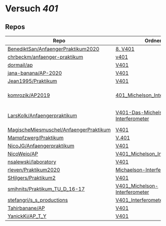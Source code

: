 # Versuch *401*

## Repos

|                                          Repo                                          |                                                                           Ordner                                                                            |                                                                                                                                                                                                                                                           PDFs                                                                                                                                                                                                                                                           |
|----------------------------------------------------------------------------------------|-------------------------------------------------------------------------------------------------------------------------------------------------------------|--------------------------------------------------------------------------------------------------------------------------------------------------------------------------------------------------------------------------------------------------------------------------------------------------------------------------------------------------------------------------------------------------------------------------------------------------------------------------------------------------------------------------|
|[BenediktSan/AnfaengerPraktikum2020](../repo/BenediktSan/AnfaengerPraktikum2020)        |[8. V401](https://github.com/BenediktSan/AnfaengerPraktikum2020/tree/main/Versuche%20Semester%20IV/8.%20V401)                                                |[V401.pdf](https://docs.google.com/viewer?url=https://raw.githubusercontent.com/BenediktSan/AnfaengerPraktikum2020/main/Versuche%20Semester%20IV/8.%20V401/V401.pdf)                                                                                                                                                                                                                                                                                                                                                      |
|[chrbeckm/anfaenger-praktikum](../repo/chrbeckm/anfaenger-praktikum)                    |[v401](https://github.com/chrbeckm/anfaenger-praktikum/tree/master/v401)                                                                                     |–                                                                                                                                                                                                                                                                                                                                                                                                                                                                                                                         |
|[dormail/ap](../repo/dormail/ap)                                                        |[V401](https://github.com/dormail/ap/tree/main/V401)                                                                                                         |–                                                                                                                                                                                                                                                                                                                                                                                                                                                                                                                         |
|[jana-banana/AP-2020](../repo/jana-banana/AP-2020)                                      |[V401](https://github.com/jana-banana/AP-2020/tree/main/we%20did%20that/V401)                                                                                |–                                                                                                                                                                                                                                                                                                                                                                                                                                                                                                                         |
|[Jean1995/Praktikum](../repo/Jean1995/Praktikum)                                        |[V401](https://github.com/Jean1995/Praktikum/tree/master/V401)                                                                                               |[V401.pdf](https://docs.google.com/viewer?url=https://raw.githubusercontent.com/Jean1995/Praktikum/master/Protokolle_Fertig/V401.pdf)                                                                                                                                                                                                                                                                                                                                                                                     |
|[komrozik/AP2019](../repo/komrozik/AP2019)                                              |[401_Michelson_Interferometer](https://github.com/komrozik/AP2019/tree/master/401_Michelson_Interferometer)                                                  |[V401-mrozik-kebekus.pdf](https://docs.google.com/viewer?url=https://raw.githubusercontent.com/komrozik/AP2019/master/401_Michelson_Interferometer/V401-mrozik-kebekus.pdf)<br/>[V401.pdf](https://docs.google.com/viewer?url=https://raw.githubusercontent.com/komrozik/AP2019/master/401_Michelson_Interferometer/V401.pdf)                                                                                                                                                                                             |
|[LarsKolk/Anfaengerpraktikum](../repo/LarsKolk/Anfaengerpraktikum)                      |[V401-Das-Michelson-Interferometer](https://github.com/LarsKolk/Anfaengerpraktikum/tree/master/V401-Das-Michelson-Interferometer)                            |[main.pdf](https://docs.google.com/viewer?url=https://raw.githubusercontent.com/LarsKolk/Anfaengerpraktikum/master/V401-Das-Michelson-Interferometer/main.pdf)<br/>[V401_alt.pdf](https://docs.google.com/viewer?url=https://raw.githubusercontent.com/LarsKolk/Anfaengerpraktikum/master/V401-Das-Michelson-Interferometer/V401_alt.pdf)<br/>[V401_github.pdf](https://docs.google.com/viewer?url=https://raw.githubusercontent.com/LarsKolk/Anfaengerpraktikum/master/V401-Das-Michelson-Interferometer/V401_github.pdf)|
|[MagischeMiesmuschel/AnfaengerPraktikum](../repo/MagischeMiesmuschel/AnfaengerPraktikum)|[V401](https://github.com/MagischeMiesmuschel/AnfaengerPraktikum/tree/master/V401)                                                                           |–                                                                                                                                                                                                                                                                                                                                                                                                                                                                                                                         |
|[Mampfzwerg/Praktikum](../repo/Mampfzwerg/Praktikum)                                    |[V.401](https://github.com/Mampfzwerg/Praktikum/tree/master/V.401)                                                                                           |[main.pdf](https://docs.google.com/viewer?url=https://raw.githubusercontent.com/Mampfzwerg/Praktikum/master/V.401/latex-template/main.pdf)                                                                                                                                                                                                                                                                                                                                                                                |
|[NicoJG/Anfaengerpraktikum](../repo/NicoJG/Anfaengerpraktikum)                          |[V401](https://github.com/NicoJG/Anfaengerpraktikum/tree/master/V401)                                                                                        |[Abgabe.pdf](https://docs.google.com/viewer?url=https://raw.githubusercontent.com/NicoJG/Anfaengerpraktikum/master/V401/Abgabe.pdf)                                                                                                                                                                                                                                                                                                                                                                                       |
|[NicoWeio/AP](../repo/NicoWeio/AP)                                                      |[V401_Michelson_Interferometer](https://github.com/NicoWeio/AP/tree/gh-pages/V401_Michelson_Interferometer)                                                  |[main.pdf](https://docs.google.com/viewer?url=https://raw.githubusercontent.com/NicoWeio/AP/gh-pages/V401_Michelson_Interferometer/build/main.pdf)                                                                                                                                                                                                                                                                                                                                                                        |
|[nsalewski/laboratory](../repo/nsalewski/laboratory)                                    |[V401](https://github.com/nsalewski/laboratory/tree/master/V401)                                                                                             |–                                                                                                                                                                                                                                                                                                                                                                                                                                                                                                                         |
|[rleven/Praktikum2020](../repo/rleven/Praktikum2020)                                    |[Michaelson-Interferometer](https://github.com/rleven/Praktikum2020/tree/master/Michaelson-Interferometer)                                                   |–                                                                                                                                                                                                                                                                                                                                                                                                                                                                                                                         |
|[SHilgers/Praktikum2](../repo/SHilgers/Praktikum2)                                      |[V401](https://github.com/SHilgers/Praktikum2/tree/master/V401)                                                                                              |–                                                                                                                                                                                                                                                                                                                                                                                                                                                                                                                         |
|[smjhnits/Praktikum_TU_D_16-17](../repo/smjhnits/Praktikum_TU_D_16-17)                  |[V401_Michelson-Interferometer](https://github.com/smjhnits/Praktikum_TU_D_16-17/tree/master/Anf%C3%A4ngerpraktikum/Protokolle/V401_Michelson-Interferometer)|[V401.pdf](https://docs.google.com/viewer?url=https://raw.githubusercontent.com/smjhnits/Praktikum_TU_D_16-17/master/Anf%C3%A4ngerpraktikum/Fertige%20Protokolle/V401.pdf)                                                                                                                                                                                                                                                                                                                                                |
|[stefangri/s_s_productions](../repo/stefangri/s_s_productions)                          |[V401_Interferometer](https://github.com/stefangri/s_s_productions/tree/master/PHY341/V401_Interferometer)                                                   |–                                                                                                                                                                                                                                                                                                                                                                                                                                                                                                                         |
|[Tahirbanane/AP](../repo/Tahirbanane/AP)                                                |[V401](https://github.com/Tahirbanane/AP/tree/main/V401)                                                                                                     |–                                                                                                                                                                                                                                                                                                                                                                                                                                                                                                                         |
|[YanickKi/AP_T_Y](../repo/YanickKi/AP_T_Y)                                              |[V401](https://github.com/YanickKi/AP_T_Y/tree/main/V401)                                                                                                    |–                                                                                                                                                                                                                                                                                                                                                                                                                                                                                                                         |
